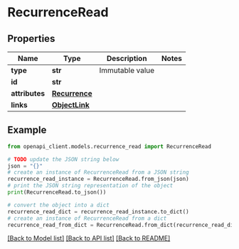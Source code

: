 # RecurrenceRead


## Properties

Name | Type | Description | Notes
------------ | ------------- | ------------- | -------------
**type** | **str** | Immutable value | 
**id** | **str** |  | 
**attributes** | [**Recurrence**](Recurrence.md) |  | 
**links** | [**ObjectLink**](ObjectLink.md) |  | 

## Example

```python
from openapi_client.models.recurrence_read import RecurrenceRead

# TODO update the JSON string below
json = "{}"
# create an instance of RecurrenceRead from a JSON string
recurrence_read_instance = RecurrenceRead.from_json(json)
# print the JSON string representation of the object
print(RecurrenceRead.to_json())

# convert the object into a dict
recurrence_read_dict = recurrence_read_instance.to_dict()
# create an instance of RecurrenceRead from a dict
recurrence_read_from_dict = RecurrenceRead.from_dict(recurrence_read_dict)
```
[[Back to Model list]](../README.md#documentation-for-models) [[Back to API list]](../README.md#documentation-for-api-endpoints) [[Back to README]](../README.md)


